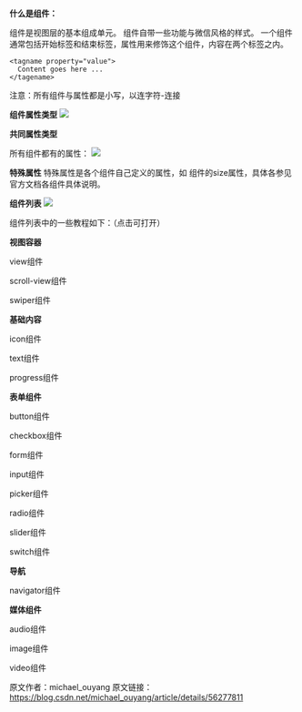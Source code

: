 **什么是组件：**

组件是视图层的基本组成单元。
组件自带一些功能与微信风格的样式。
一个组件通常包括开始标签和结束标签，属性用来修饰这个组件，内容在两个标签之内。
```
<tagname property="value">
  Content goes here ...
</tagename>
```
注意：所有组件与属性都是小写，以连字符-连接

**组件属性类型**
![](https://upload-images.jianshu.io/upload_images/19956127-d04d1090d60975a8.png?imageMogr2/auto-orient/strip%7CimageView2/2/w/1240)





**共同属性类型**

所有组件都有的属性：
![](https://upload-images.jianshu.io/upload_images/19956127-8d00c6ef5eba0017.png?imageMogr2/auto-orient/strip%7CimageView2/2/w/1240)

**特殊属性**
特殊属性是各个组件自己定义的属性，如 <icon> 组件的size属性，具体各参见官方文档各组件具体说明。


**组件列表**
![](https://upload-images.jianshu.io/upload_images/19956127-3ad05e6d595bd9c9.png?imageMogr2/auto-orient/strip%7CimageView2/2/w/1240)



组件列表中的一些教程如下：（点击可打开）


**视图容器**

view组件

scroll-view组件

swiper组件



**基础内容**

icon组件

text组件

progress组件


**表单组件**

button组件

checkbox组件

form组件

input组件

picker组件

radio组件

slider组件

switch组件


**导航**

navigator组件


**媒体组件**

audio组件

image组件

video组件


原文作者：michael_ouyang
原文链接：https://blog.csdn.net/michael_ouyang/article/details/56277811
